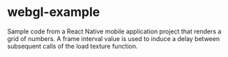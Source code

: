 # webgl-example
Sample code from a React Native mobile application project that renders a grid of numbers. 
A frame interval value is used to induce a delay between subsequent calls of the load texture function.
